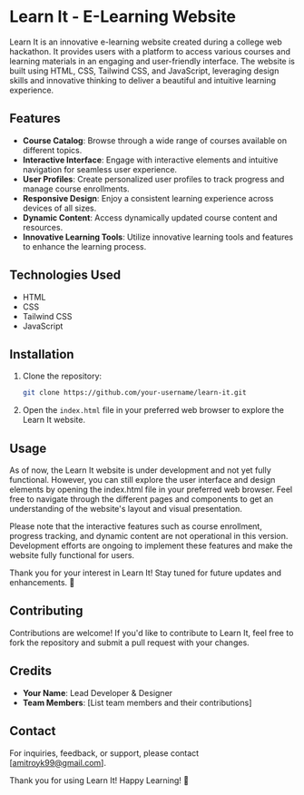 # Learn It - E-Learning Website

Learn It is an innovative e-learning website created during a college web hackathon. It provides users with a platform to access various courses and learning materials in an engaging and user-friendly interface. The website is built using HTML, CSS, Tailwind CSS, and JavaScript, leveraging design skills and innovative thinking to deliver a beautiful and intuitive learning experience.

## Features

- **Course Catalog**: Browse through a wide range of courses available on different topics.
- **Interactive Interface**: Engage with interactive elements and intuitive navigation for seamless user experience.
- **User Profiles**: Create personalized user profiles to track progress and manage course enrollments.
- **Responsive Design**: Enjoy a consistent learning experience across devices of all sizes.
- **Dynamic Content**: Access dynamically updated course content and resources.
- **Innovative Learning Tools**: Utilize innovative learning tools and features to enhance the learning process.

## Technologies Used

- HTML
- CSS
- Tailwind CSS
- JavaScript

## Installation

1. Clone the repository:

   ```bash
   git clone https://github.com/your-username/learn-it.git
   ```

2. Open the `index.html` file in your preferred web browser to explore the Learn It website.

## Usage

As of now, the Learn It website is under development and not yet fully functional. However, you can still explore the user interface and design elements by opening the index.html file in your preferred web browser. Feel free to navigate through the different pages and components to get an understanding of the website's layout and visual presentation.

Please note that the interactive features such as course enrollment, progress tracking, and dynamic content are not operational in this version. Development efforts are ongoing to implement these features and make the website fully functional for users.

Thank you for your interest in Learn It! Stay tuned for future updates and enhancements. 🚀

## Contributing

Contributions are welcome! If you'd like to contribute to Learn It, feel free to fork the repository and submit a pull request with your changes.

## Credits

- **Your Name**: Lead Developer & Designer
- **Team Members**: [List team members and their contributions]

## Contact

For inquiries, feedback, or support, please contact [amitroyk99@gmail.com].

Thank you for using Learn It! Happy Learning! 🚀
